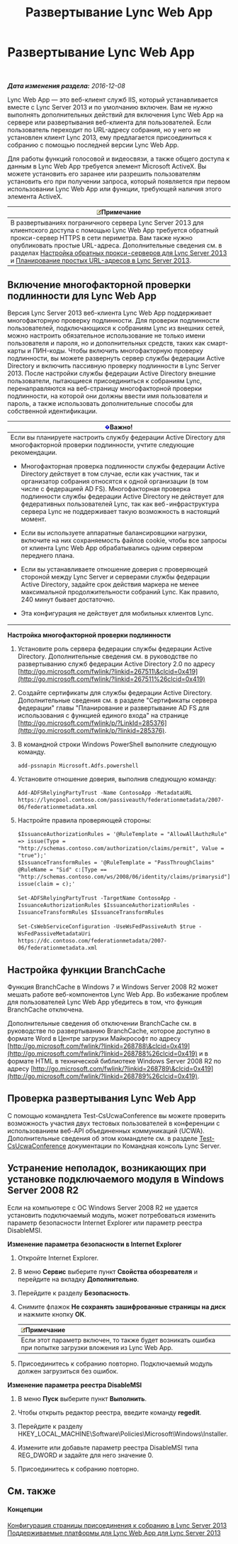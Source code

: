 ﻿---
title: Развертывание Lync Web App
TOCTitle: Развертывание Lync Web App
ms:assetid: b6301e98-051c-4e4b-8e10-ec922a8f508a
ms:mtpsurl: https://technet.microsoft.com/ru-ru/library/JJ205190(v=OCS.15)
ms:contentKeyID: 49310931
ms.date: 12/10/2016
mtps_version: v=OCS.15
ms.translationtype: HT
---

# Развертывание Lync Web App

 

_**Дата изменения раздела:** 2016-12-08_

Lync Web App — это веб-клиент служб IIS, который устанавливается вместе с Lync Server 2013 и по умолчанию включен. Вам не нужно выполнять дополнительных действий для включения Lync Web App на сервере или развертывания веб-клиента для пользователей. Если пользователь переходит по URL-адресу собрания, но у него не установлен клиент Lync 2013, ему предлагается присоединиться к собранию с помощью последней версии Lync Web App.

Для работы функций голосовой и видеосвязи, а также общего доступа к данным в Lync Web App требуется элемент Microsoft ActiveX. Вы можете установить его заранее или разрешить пользователям установить его при получении запроса, который появляется при первом использовании Lync Web App или функции, требующей наличия этого элемента ActiveX.

<table>
<thead>
<tr class="header">
<th><img src="images/Gg398412.note(OCS.15).gif" title="note" alt="note" />Примечание</th>
</tr>
</thead>
<tbody>
<tr class="odd">
<td>В развертываниях пограничного сервера Lync Server 2013 для клиентского доступа с помощью Lync Web App требуется обратный прокси-сервер HTTPS в сети периметра. Вам также нужно опубликовать простые URL-адреса. Дополнительные сведения см. в разделах <a href="lync-server-2013-setting-up-reverse-proxy-servers.md">Настройка обратных прокси-серверов для Lync Server 2013</a> и <a href="lync-server-2013-planning-for-simple-urls.md">Планирование простых URL-адресов в Lync Server 2013</a>.</td>
</tr>
</tbody>
</table>


## Включение многофакторной проверки подлинности для Lync Web App

Версия Lync Server 2013 веб-клиента Lync Web App поддерживает многофакторную проверку подлинности. Для проверки подлинности пользователей, подключающихся к собраниям Lync из внешних сетей, можно настроить обязательное использование не только имени пользователя и пароля, но и дополнительных средств, таких как смарт-карты и ПИН-коды. Чтобы включить многофакторную проверку подлинности, вы можете развернуть сервер службы федерации Active Directory и включить пассивную проверку подлинности в Lync Server 2013. После настройки службы федерации Active Directory внешние пользователи, пытающиеся присоединиться к собраниям Lync, перенаправляются на веб-страницу многофакторной проверки подлинности, на которой они должны ввести имя пользователя и пароль, а также использовать дополнительные способы для собственной идентификации.

<table>
<colgroup>
<col style="width: 100%" />
</colgroup>
<thead>
<tr class="header">
<th><img src="images/JJ618369.important(OCS.15).gif" title="important" alt="important" />Важно!</th>
</tr>
</thead>
<tbody>
<tr class="odd">
<td>Если вы планируете настроить службу федерации Active Directory для многофакторной проверки подлинности, учтите следующие рекомендации.
<ul>
<li><p>Многофакторная проверка подлинности службы федерации Active Directory действует в том случае, если как участник, так и организатор собрания относятся к одной организации (в том числе с федерацией AD FS). Многофакторная проверка подлинности службы федерации Active Directory не действует для федеративных пользователей Lync, так как веб-инфраструктура сервера Lync не поддерживает такую возможность в настоящий момент.</p></li>
<li><p>Если вы используете аппаратные балансировщики нагрузки, включите на них сохраняемость файлов cookie, чтобы все запросы от клиента Lync Web App обрабатывались одним сервером переднего плана.</p></li>
<li><p>Если вы устанавливаете отношение доверия с проверяющей стороной между Lync Server и серверами службы федерации Active Directory, задайте срок действия маркера не менее максимальной продолжительности собраний Lync. Как правило, 240 минут бывает достаточно.</p></li>
<li><p>Эта конфигурация не действует для мобильных клиентов Lync.</p></li>
</ul></td>
</tr>
</tbody>
</table>


**Настройка многофакторной проверки подлинности**

1.  Установите роль сервера федерации службы федерации Active Directory. Дополнительные сведения см. в руководстве по развертыванию служб федерации Active Directory 2.0 по адресу [http://go.microsoft.com/fwlink/?linkid=267511\&clcid=0x419](http://go.microsoft.com/fwlink/?linkid=267511%26clcid=0x419)

2.  Создайте сертификаты для службы федерации Active Directory. Дополнительные сведения см. в разделе "Сертификаты сервера федерации" главы "Планирование и развертывание AD FS для использования с функцией единого входа" на странице [http://go.microsoft.com/fwlink/p/?LinkId=285376](http://go.microsoft.com/fwlink/p/?linkid=285376).

3.  В командной строки Windows PowerShell выполните следующую команду.
    
        add-pssnapin Microsoft.Adfs.powershell

4.  Установите отношение доверия, выполнив следующую команду:
    
        Add-ADFSRelyingPartyTrust -Name ContosoApp -MetadataURL https://lyncpool.contoso.com/passiveauth/federationmetadata/2007-06/federationmetadata.xml

5.  Настройте правила проверяющей стороны:
    
        $IssuanceAuthorizationRules = '@RuleTemplate = "AllowAllAuthzRule" => issue(Type = "http://schemas.contoso.com/authorization/claims/permit", Value = "true");'
        $IssuanceTransformRules = '@RuleTemplate = "PassThroughClaims" @RuleName = "Sid" c:[Type == "http://schemas.contoso.com/ws/2008/06/identity/claims/primarysid"]=> issue(claim = c);'
    
        Set-ADFSRelyingPartyTrust -TargetName ContosoApp -IssuanceAuthorizationRules $IssuanceAuthorizationRules -IssuanceTransformRules $IssuanceTransformRules
    
        Set-CsWebServiceConfiguration -UseWsFedPassiveAuth $true -WsFedPassiveMetadataUri https://dc.contoso.com/federationmetadata/2007-06/federationmetadata.xml

## Настройка функции BranchCache

Функция BranchCache в Windows 7 и Windows Server 2008 R2 может мешать работе веб-компонентов Lync Web App. Во избежание проблем для пользователей Lync Web App убедитесь в том, что функция BranchCache отключена.

Дополнительные сведения об отключении BranchCache см. в руководстве по развертыванию BranchCache, которое доступно в формате Word в Центре загрузки Майкрософт по адресу [http://go.microsoft.com/fwlink/?linkid=268788\&clcid=0x419](http://go.microsoft.com/fwlink/?linkid=268788%26clcid=0x419) и в формате HTML в технической библиотеке Windows Server 2008 R2 по адресу [http://go.microsoft.com/fwlink/?linkid=268789\&clcid=0x419](http://go.microsoft.com/fwlink/?linkid=268789%26clcid=0x419).

## Проверка развертывания Lync Web App

С помощью командлета Test-CsUcwaConference вы можете проверить возможность участия двух тестовых пользователей в конференции с использованием веб-API объединенных коммуникаций (UCWA). Дополнительные сведения об этом командлете см. в разделе [Test-CsUcwaConference](test-csucwaconference.md) документации по Командная консоль Lync Server.

## Устранение неполадок, возникающих при установке подключаемого модуля в Windows Server 2008 R2

Если на компьютере с ОС Windows Server 2008 R2 не удается установить подключаемый модуль, может потребоваться изменить параметр безопасности Internet Explorer или параметр реестра DisableMSI.

**Изменение параметра безопасности в Internet Explorer**

1.  Откройте Internet Explorer.

2.  В меню **Сервис** выберите пункт **Свойства обозревателя** и перейдите на вкладку **Дополнительно**.

3.  Перейдите к разделу **Безопасность**.

4.  Снимите флажок **Не сохранять зашифрованные страницы на диск** и нажмите кнопку **ОК**.
    
    <table>
    <thead>
    <tr class="header">
    <th><img src="images/Gg398412.note(OCS.15).gif" title="note" alt="note" />Примечание</th>
    </tr>
    </thead>
    <tbody>
    <tr class="odd">
    <td>Если этот параметр включен, то также будет возникать ошибка при попытке загрузки вложения из Lync Web App.</td>
    </tr>
    </tbody>
    </table>


5.  Присоединитесь к собранию повторно. Подключаемый модуль должен загрузиться без ошибок.

**Изменение параметра реестра DisableMSI**

1.  В меню **Пуск** выберите пункт **Выполнить**.

2.  Чтобы открыть редактор реестра, введите команду **regedit**.

3.  Перейдите к разделу HKEY\_LOCAL\_MACHINE\\Software\\Policies\\Microsoft\\Windows\\Installer.

4.  Измените или добавьте параметр реестра DisableMSI типа REG\_DWORD и задайте для него значение 0.

5.  Присоединитесь к собранию повторно.

## См. также

#### Концепции

[Конфигурация страницы присоединения к собранию в Lync Server 2013](lync-server-2013-configuring-the-meeting-join-page.md)  
[Поддерживаемые платформы для Lync Web App для Lync Server 2013](lync-server-2013-lync-web-app-supported-platforms.md)

